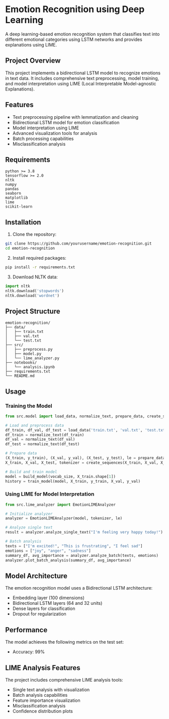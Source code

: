 # Emotion Recognition using Deep Learning

A deep learning-based emotion recognition system that classifies text into different emotional categories using LSTM networks and provides explanations using LIME.

## Project Overview

This project implements a bidirectional LSTM model to recognize emotions in text data. It includes comprehensive text preprocessing, model training, and model interpretation using LIME (Local Interpretable Model-agnostic Explanations).

## Features

- Text preprocessing pipeline with lemmatization and cleaning
- Bidirectional LSTM model for emotion classification
- Model interpretation using LIME
- Advanced visualization tools for analysis
- Batch processing capabilities
- Misclassification analysis

## Requirements

```
python >= 3.8
tensorflow >= 2.0
nltk
numpy
pandas
seaborn
matplotlib
lime
scikit-learn
```

## Installation

1. Clone the repository:
```bash
git clone https://github.com/yourusername/emotion-recognition.git
cd emotion-recognition
```

2. Install required packages:
```bash
pip install -r requirements.txt
```

3. Download NLTK data:
```python
import nltk
nltk.download('stopwords')
nltk.download('wordnet')
```

## Project Structure

```
emotion-recognition/
├── data/
│   ├── train.txt
│   ├── val.txt
│   └── test.txt
├── src/
│   ├── preprocess.py
│   ├── model.py
│   └── lime_analyzer.py
├── notebooks/
│   └── analysis.ipynb
├── requirements.txt
└── README.md
```

## Usage

### Training the Model

```python
from src.model import load_data, normalize_text, prepare_data, create_sequences, build_model

# Load and preprocess data
df_train, df_val, df_test = load_data('train.txt', 'val.txt', 'test.txt')
df_train = normalize_text(df_train)
df_val = normalize_text(df_val)
df_test = normalize_text(df_test)

# Prepare data
(X_train, y_train), (X_val, y_val), (X_test, y_test), le = prepare_data(df_train, df_val, df_test)
X_train, X_val, X_test, tokenizer = create_sequences(X_train, X_val, X_test)

# Build and train model
model = build_model(vocab_size, X_train.shape[1])
history = train_model(model, X_train, y_train, X_val, y_val)
```

### Using LIME for Model Interpretation

```python
from src.lime_analyzer import EmotionLIMEAnalyzer

# Initialize analyzer
analyzer = EmotionLIMEAnalyzer(model, tokenizer, le)

# Analyze single text
result = analyzer.analyze_single_text("I'm feeling very happy today!")

# Batch analysis
texts = ["I'm excited!", "This is frustrating", "I feel sad"]
emotions = ["joy", "anger", "sadness"]
summary_df, avg_importance = analyzer.analyze_batch(texts, emotions)
analyzer.plot_batch_analysis(summary_df, avg_importance)
```

## Model Architecture

The emotion recognition model uses a Bidirectional LSTM architecture:
- Embedding layer (100 dimensions)
- Bidirectional LSTM layers (64 and 32 units)
- Dense layers for classification
- Dropout for regularization

## Performance

The model achieves the following metrics on the test set:
- Accuracy: 99%
  
## LIME Analysis Features

The project includes comprehensive LIME analysis tools:
- Single text analysis with visualization
- Batch analysis capabilities
- Feature importance visualization
- Misclassification analysis
- Confidence distribution plots



